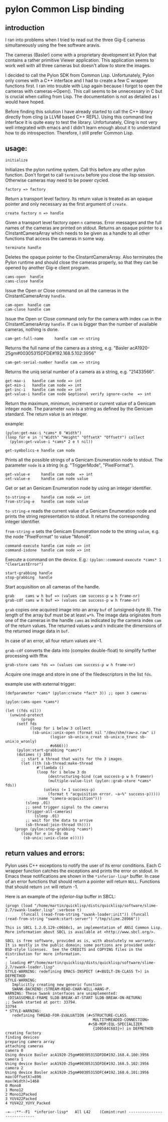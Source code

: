 # pylon Common Lisp binding

## introduction

I ran into problems when I tried to read out the three Gig-E cameras
simultaneously using the free software aravis. 

The cameras (Basler) come with a proprietary development kit Pylon
that contains a rather primitive Viewer application. This application
seems to work well with all three cameras but doesn't allow to store
the images.

I decided to call the Pylon SDK from Common Lisp. Unfortunately, Pylon
only comes with a C++ interface and I had to create a few C wrapper
functions first. I ran into trouble with Lisp again because I forgot
to open the cameras with cameras->Open(). This call seems to be
unnecessary in C but is crucial when calling from Lisp. The
documentation is not as detailed as I would have hoped.

Before finding this solution I have already started to call the C++
library directly from cling (a LLVM based C++ REPL). Using this
command line interface it is quite easy to test the
library. Unfortunately, Cling is not very well integrated with emacs
and I didn't learn enough about it to understand how to do
introspection. Therefore, I still prefer Common Lisp.

## usage:

``` initialize ```

Initializes the pylon runtime system. Call this before any other pylon
function. Don't forget to call `terminate` before you close the lisp
session. Otherwise cameras may need to be power cycled.

``` factory => factory ```

Return a transport level factory. Its return value is treated as an
opaque pointer and only necessary as the first argument of `create`.


``` create factory n => handle ```

Given a transport level factory open `n` cameras. Error messages and
the full names of the cameras are printed on stdout.  Returns an
opaque pointer to a CInstantCameraArray which needs to be given as a
handle to all other functions that access the cameras in some way.

``` terminate handle ```

Deletes the opaque pointer to the CInstantCameraArray. Also terminates
the Pylon runtime and should close the cameras properly, so that they
can be opened by another Gig-e client program.


```
cams-open  handle 
cams-close handle
```

Issue the Open or Close command on all the cameras in the
CInstantCameraArray `handle`.


```
cam-open  handle cam 
cam-close handle cam
```

Issue the Open or Close command only for the camera with index `cam`
in the CInstantCameraArray `handle`. If `cam` is bigger than the
number of available cameras, nothing is done.


```
cam-get-full-name     handle cam => string
```

Returns the full name of the camera as a string, e.g. "Basler
acA1920-25gm#00305315DFDE#192.168.5.102:3956"


```
cam-get-serial-number handle cam => string
```

Returns the uniq serial number of a camera as a string,
e.g. "21433566".


``` 
get-max-i   handle cam node => int
get-min-i   handle cam node => int
get-inc-i   handle cam node => int
get-value-i handle cam node &optional verify ignore-cache  => int
```

Return the maximum, minimum, increment or current value of a Genicam
integer node. The parameter `node` is a string as defined by the
Genicam standard. The return value is an integer.

example: 
```common-lisp
(pylon:get-max-i *cams* 0 "Width")
(loop for e in '("Width" "Height" "OffsetX" "OffsetY") collect
  (pylon:get-value-i *cams* 2 e t nil))
```

```
get-symbolics-e handle cam node
```

Prints all the possible strings of a Genicam Enumeration node to
stdout.  The parameter `node` is a string (e.g. "TriggerMode",
"PixelFormat").

```
get-value-e     handle cam node  => int
set-value-e     handle cam node value
```

Get or set an Genicam Enumeration node by using an integer identifier.


```
to-string-e     handle cam node => int
from-string-e   handle cam node value
```

`to-string-e` reads the current value of a Genicam Enumeration node
and prints the string representation to stdout. It returns the
corresponding integer identifier.

`from-string-e` sets the Genicam Enumeration node to the string
`value`, e.g. the node "PixelFormat" to value "Mono8".

```
command-execute handle cam node => int
command-isdone  handle cam node => int
```

Execute a command on the device. E.g.:
```(pylon::command-execute *cams* 1 "ClearLastError")```



```
start-grabbing handle
stop-grabbing  handle
```

Start acquisition on all cameras of the handle.


```
grab     cams w h buf => (values cam success-p w h frame-nr)
grab-cdf cams w h buf => (values cam success-p w h frame-nr)
```

`grab` copies one acquired image into an array `buf` of (unsigned-byte
8). The length of the array buf must be at least `w*h`. The image data
originates from one of the cameras in the handle `cams` as indicated
by the camera index `cam` of the return values. The returned values
`w` and `h` indicate the dimensions of the returned image data in
`buf`.

In case of an error, all four return values are -1.

`grab-cdf` converts the data into (complex double-float) to simplify
further processing with fftw.


```
grab-store cams fds => (values cam success-p w h frame-nr)
```

Acquire one image and store in one of the filedescriptors in the list
`fds`. 

example use with external trigger:

```common-lisp
(defparameter *cams* (pylon:create *fact* 3)) ;; open 3 cameras

(pylon:cams-open *cams*)

(let ((fds nil))
  (unwind-protect 
       (progn 
	 (setf fds
	       (loop for i below 3 collect
		    (sb-unix::unix-open (format nil "/dev/shm/raw~a.raw" i) 
					(logior sb-unix:o_creat sb-unix:o_trunc sb-unix:o_wronly) 
					#o666)))
	 (pylon:start-grabbing *cams*)
	 (dotimes (j 100)
	   ;; start a thread that waits for the 3 images 
	   (let ((th (sb-thread:make-thread 
		      #'(lambda ()
			  (loop for i below 3 do
			       (destructuring-bind (cam success-p w h framenr) 
				   (multiple-value-list (pylon::grab-store *cams* fds))
				 (unless (= 1 success-p)
				   (format t "acquisition error. ~a~%" success-p)))))
		      :name "camera-acquisition")))
	     (sleep .01)
	     ;; send trigger signal to the cameras
	     (trigger-all-cameras)
             (sleep .01)
	     ;; wait for the data to arrive
	     (sb-thread:join-thread th))))
    (progn (pylon:stop-grabbing *cams*)
	   (loop for e in fds do
		(sb-unix::unix-close e)))))
```




##  return values and errors:

Pylon uses C++ exceptions to notify the user of its error
conditions. Each C wrapper function catches the exceptions and prints
the error on stdout. In Emacs these notifications are shown in the
`*inferior-lisp*` buffer. In case of an error functions that should
return a pointer will return `NULL`. Functions that should return
`int` will return -1.

Here is an example of the *inferior-lisp* buffer in SBCL:

```
(progn (load "/home/martin/quicklisp/dists/quicklisp/software/slime-2.7/swank-loader.lisp" :verbose t) 
       (funcall (read-from-string "swank-loader:init")) (funcall (read-from-string "swank:start-server") "/tmp/slime.28966"))

This is SBCL 1.2.0.129-c06b8c1, an implementation of ANSI Common Lisp.
More information about SBCL is available at <http://www.sbcl.org/>.

SBCL is free software, provided as is, with absolutely no warranty.
It is mostly in the public domain; some portions are provided under
BSD-style licenses.  See the CREDITS and COPYING files in the
distribution for more information.
*
; loading #P"/home/martin/quicklisp/dists/quicklisp/software/slime-2.7/swank-loader.lisp"
STYLE-WARNING: redefining EMACS-INSPECT (#<BUILT-IN-CLASS T>) in DEFMETHOD
STYLE-WARNING:
   Implicitly creating new generic function
   SWANK-BACKEND::STREAM-READ-CHAR-WILL-HANG-P.
WARNING: These Swank interfaces are unimplemented:
 (DISASSEMBLE-FRAME SLDB-BREAK-AT-START SLDB-BREAK-ON-RETURN)
;; Swank started at port: 33794.
33794
* STYLE-WARNING:
   redefining THREAD-FOR-EVALUATION (#<STRUCTURE-CLASS
                                       MULTITHREADED-CONNECTION>
                                     #<SB-MOP:EQL-SPECIALIZER
                                       {100584C683}>) in DEFMETHOD
creating factory
finding devices
preparing camera array
attaching cameras
camera 0
Using device Basler acA1920-25gm#00305315DFDD#192.168.4.100:3956
camera 1
Using device Basler acA1920-25gm#00305315DFDE#192.168.5.102:3956
camera 2
Using device Basler acA1920-25gm#00305315DFC4#192.168.6.101:3956
max(OffsetX)=896
max(Width)=1468
0 Mono8
1 Mono12
2 Mono12Packed
3 YUV422Packed
4 YUV422_YUYV_Packed

-=--:**--F1  *inferior-lisp*   All L42    (Comint:run) ----------------------------
```